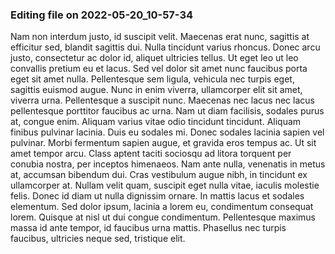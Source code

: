 

### Editing file on 2022-05-20_10-57-34

Nam non interdum justo, id suscipit velit. Maecenas erat nunc, sagittis at efficitur sed, blandit sagittis dui. Nulla tincidunt varius rhoncus. Donec arcu justo, consectetur ac dolor id, aliquet ultricies tellus. Ut eget leo ut leo convallis pretium eu et lacus. Sed vel dolor sit amet nunc faucibus porta eget sit amet nulla. Pellentesque sem ligula, vehicula nec turpis eget, sagittis euismod augue. Nunc in enim viverra, ullamcorper elit sit amet, viverra urna. Pellentesque a suscipit nunc. Maecenas nec lacus nec lacus pellentesque porttitor faucibus ac urna. Nam ut diam facilisis, sodales purus at, congue enim.
Aliquam varius vitae odio tincidunt tincidunt. Aliquam finibus pulvinar lacinia. Duis eu sodales mi. Donec sodales lacinia sapien vel pulvinar. Morbi fermentum sapien augue, et gravida eros tempus ac. Ut sit amet tempor arcu. Class aptent taciti sociosqu ad litora torquent per conubia nostra, per inceptos himenaeos. Nam ante nulla, venenatis in metus at, accumsan bibendum dui. Cras vestibulum augue nibh, in tincidunt ex ullamcorper at. Nullam velit quam, suscipit eget nulla vitae, iaculis molestie felis. Donec id diam ut nulla dignissim ornare. In mattis lacus et sodales elementum. Sed dolor ipsum, lacinia a lorem eu, condimentum consequat lorem. Quisque at nisl ut dui congue condimentum. Pellentesque maximus massa id ante tempor, id faucibus urna mattis. Phasellus nec turpis faucibus, ultricies neque sed, tristique elit.


